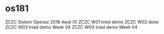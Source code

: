 # os181
ZCZC Sistem Operasi 2018 Awal (1)
ZCZC W01 tried demo
ZCZC W02 done
ZCZC W03 tried demo Week 04
ZCZC W04 tried demo Week 04
